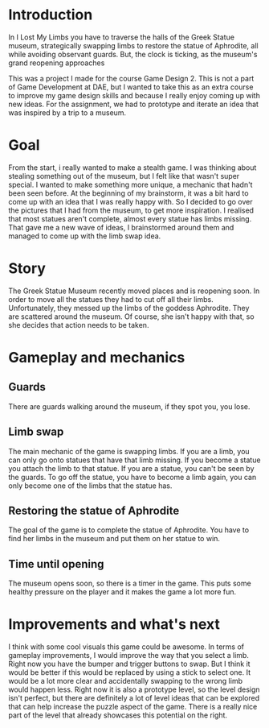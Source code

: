  # Introduction
In I Lost My Limbs you have to traverse the halls of the Greek Statue museum, strategically swapping limbs to restore the statue of Aphrodite, all while avoiding observant guards. But, the clock is ticking, as the museum's grand reopening approaches

This was a project I made for the course Game Design 2. This is not a part of Game Development at DAE, but I wanted to take this as an extra course to improve my game design skills and because I really enjoy coming up with new ideas. For the assignment, we had to prototype and iterate an idea that was inspired by a trip to a museum.
# Goal
From the start, i really wanted to make a stealth game. I was thinking about stealing something out of the museum, but I felt like that wasn't super special. I wanted to make something more unique, a mechanic that hadn't been seen before. At the beginning of my brainstorm, it was a bit hard to come up with an idea that I was really happy with. So I decided to go over the pictures that I had from the museum, to get more inspiration. I realised that most statues aren't complete, almost every statue has limbs missing. That gave me a new wave of ideas, I brainstormed around them and managed to come up with the limb swap idea.
# Story
The Greek Statue Museum recently moved places and is reopening soon. In order to move all the statues they had to cut off all their limbs. Unfortunately, they messed up the limbs of the goddess Aphrodite. They are scattered around the museum. Of course, she isn't happy with that, so she decides that action needs to be taken.
# Gameplay and mechanics
## Guards
There are guards walking around the museum, if they spot you, you lose.
## Limb swap
The main mechanic of the game is swapping limbs. If you are a limb, you can only go onto statues that have that limb missing. If you become a statue you attach the limb to that statue. If you are a statue, you can't be seen by the guards. To go off the statue, you have to become a limb again, you can only become one of the limbs that the statue has. 
## Restoring the statue of Aphrodite
The goal of the game is to complete the statue of Aphrodite. You have to find her limbs in the museum and put them on her statue to win.

## Time until opening
The museum opens soon, so there is a timer in the game. This puts some healthy pressure on the player and it makes the game a lot more fun. 
# Improvements and what's next
I think with some cool visuals this game could be awesome. In terms of gameplay improvements, I would improve the way that you select a limb. Right now you have the bumper and trigger buttons to swap. But I think it would be better if this would be replaced by using a stick to select one. It would be a lot more clear and accidentally swapping to the wrong limb would happen less. Right now it is also a prototype level, so the level design isn't perfect, but there are definitely a lot of level ideas that can be explored that can help increase the puzzle aspect of the game. There is a really nice part of the level that already showcases this potential on the right.
